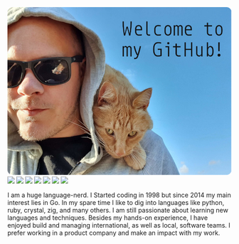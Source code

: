 [![Header](/.imgs/h.png "Header")](https://davidsatimewallin.com/)
![](https://img.shields.io/badge/V--lang-★★☆☆☆-536B8A?style=for-the-badge)
![](https://img.shields.io/badge/Go--lang-★★★★☆-00ACD7?style=for-the-badge)
![](https://img.shields.io/badge/PHP-★★★★☆-8892BF?style=for-the-badge)
![](https://img.shields.io/badge/GNU/Linux-★★★☆☆-F9BD00?style=for-the-badge)
![](https://img.shields.io/badge/Python-★★☆☆☆-FFDA4B?style=for-the-badge)
![](https://img.shields.io/badge/Ruby-★★☆☆☆-CC342D?style=for-the-badge)
![](https://img.shields.io/badge/Crystal-★☆☆☆☆-646464?style=for-the-badge)

<p>
    I am a huge language-nerd. I Started coding in 1998 but since 2014 my main interest lies in Go. In my spare time I like to dig into languages like python, ruby, crystal, zig, and many others. I am still passionate about learning new languages and techniques.  Besides my hands-on experience, I have enjoyed build and managing international, as well as local, software teams. I prefer working in a product company and make an impact with my work.
</p>
